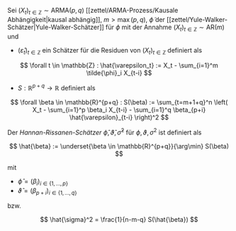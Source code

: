 Sei $(X_t)_{t \in \mathbb{Z}} \sim \text{ARMA}(p, q)$ [[zettel/ARMA-Prozess/Kausale Abhängigkeit|kausal abhängig]], $m \gt \max(p, q)$, $\tilde{\phi}$ der [[zettel/Yule-Walker-Schätzer|Yule-Walker-Schätzer]] für $\phi$ mit der Annahme $(X_t)_{t \in \mathbb{Z}} \sim \text{AR}(m)$ und
- $(\hat{\varepsilon}_t)_{t \in \mathbb{Z}}$ ein Schätzer für die Residuen von $(X_t)_{t \in \mathbb{Z}}$ definiert als

$$
	\forall t \in \mathbb{Z} : \hat{\varepsilon_t} := X_t - \sum_{i=1}^m \tilde{\phi}_i X_{t-i}
$$

- $S : \mathbb{R}^{p+q} \to \mathbb{R}$ definiert als

$$
	\forall \beta \in \mathbb{R}^{p+q} : S(\beta) := \sum_{t=m+1+q}^n \left( X_t - \sum_{i=1}^p \beta_i X_{t-i} - \sum_{i=1}^q \beta_{p+i} \hat{\varepsilon}_{t-i} \right)^2
$$

Der *Hannan-Rissanen-Schätzer* $\hat{\phi}, \hat{\vartheta}, \hat{\sigma}^2$ für $\phi, \vartheta, \sigma^2$ ist definiert als

$$
	\hat{\beta} := \underset{\beta \in \mathbb{R}^{p+q}}{\arg\min} S(\beta)
$$

mit
- $\hat{\phi} = (\beta_i)_{i \in \{ 1, \dots, p \}}$
- $\hat{\vartheta} = (\beta_{p+i})_{i \in \{ 1, \dots, q \}}$

bzw.

$$
	\hat{\sigma}^2 = \frac{1}{n-m-q} S(\hat{\beta})
$$